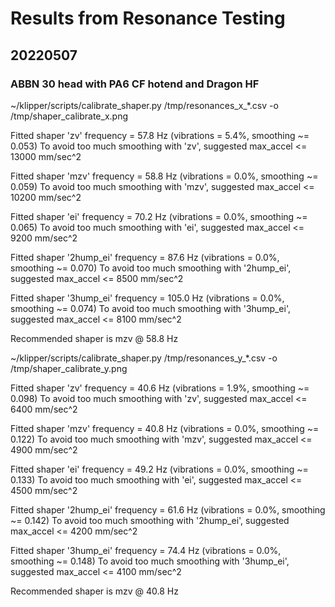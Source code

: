 # Results from Resonance Testing

## 20220507
### ABBN 30 head with PA6 CF hotend and Dragon HF

~/klipper/scripts/calibrate_shaper.py /tmp/resonances_x_*.csv -o /tmp/shaper_calibrate_x.png

Fitted shaper 'zv' frequency = 57.8 Hz (vibrations = 5.4%, smoothing ~= 0.053)
To avoid too much smoothing with 'zv', suggested max_accel <= 13000 mm/sec^2

Fitted shaper 'mzv' frequency = 58.8 Hz (vibrations = 0.0%, smoothing ~= 0.059)
To avoid too much smoothing with 'mzv', suggested max_accel <= 10200 mm/sec^2

Fitted shaper 'ei' frequency = 70.2 Hz (vibrations = 0.0%, smoothing ~= 0.065)
To avoid too much smoothing with 'ei', suggested max_accel <= 9200 mm/sec^2

Fitted shaper '2hump_ei' frequency = 87.6 Hz (vibrations = 0.0%, smoothing ~= 0.070)
To avoid too much smoothing with '2hump_ei', suggested max_accel <= 8500 mm/sec^2

Fitted shaper '3hump_ei' frequency = 105.0 Hz (vibrations = 0.0%, smoothing ~= 0.074)
To avoid too much smoothing with '3hump_ei', suggested max_accel <= 8100 mm/sec^2

Recommended shaper is mzv @ 58.8 Hz

~/klipper/scripts/calibrate_shaper.py /tmp/resonances_y_*.csv -o /tmp/shaper_calibrate_y.png

Fitted shaper 'zv' frequency = 40.6 Hz (vibrations = 1.9%, smoothing ~= 0.098)
To avoid too much smoothing with 'zv', suggested max_accel <= 6400 mm/sec^2

Fitted shaper 'mzv' frequency = 40.8 Hz (vibrations = 0.0%, smoothing ~= 0.122)
To avoid too much smoothing with 'mzv', suggested max_accel <= 4900 mm/sec^2

Fitted shaper 'ei' frequency = 49.2 Hz (vibrations = 0.0%, smoothing ~= 0.133)
To avoid too much smoothing with 'ei', suggested max_accel <= 4500 mm/sec^2

Fitted shaper '2hump_ei' frequency = 61.6 Hz (vibrations = 0.0%, smoothing ~= 0.142)
To avoid too much smoothing with '2hump_ei', suggested max_accel <= 4200 mm/sec^2

Fitted shaper '3hump_ei' frequency = 74.4 Hz (vibrations = 0.0%, smoothing ~= 0.148)
To avoid too much smoothing with '3hump_ei', suggested max_accel <= 4100 mm/sec^2

Recommended shaper is mzv @ 40.8 Hz
